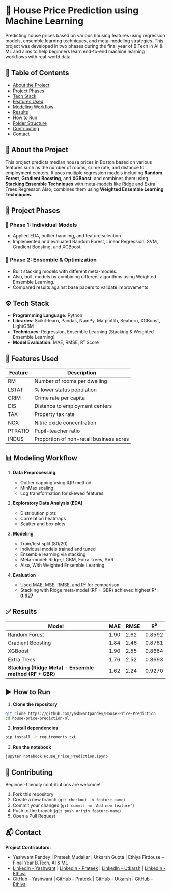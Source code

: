 
# 🏡 House Price Prediction using Machine Learning

Predicting house prices based on various housing features using regression models, ensemble learning techniques, and meta-modeling strategies. This project was developed in two phases during the final year of B.Tech in AI & ML and aims to help beginners learn end-to-end machine learning workflows with real-world data.

## 📌 Table of Contents
- [About the Project](https://github.com/yashwantpandey/House-Price-Prediction#-about-the-project)
- [Project Phases](https://github.com/yashwantpandey/House-Price-Prediction?tab=readme-ov-file#-project-phases)
- [Tech Stack](https://github.com/yashwantpandey/House-Price-Prediction?tab=readme-ov-file#%EF%B8%8F-tech-stack)
- [Features Used](https://github.com/yashwantpandey/House-Price-Prediction?tab=readme-ov-file#-features-used)
- [Modeling Workflow](https://github.com/yashwantpandey/House-Price-Prediction?tab=readme-ov-file#-modeling-workflow)
- [Results](https://github.com/yashwantpandey/House-Price-Prediction?tab=readme-ov-file#-results)
- [How to Run](https://github.com/yashwantpandey/House-Price-Prediction?tab=readme-ov-file#%EF%B8%8F-how-to-run)
- [Folder Structure](https://github.com/yashwantpandey/House-Price-Prediction?tab=readme-ov-file#-folder-structure)
- [Contributing](https://github.com/yashwantpandey/House-Price-Prediction?tab=readme-ov-file#-contributing)
- [Contact](https://github.com/yashwantpandey/House-Price-Prediction?tab=readme-ov-file#-contact)

## 📖 About the Project
This project predicts median house prices in Boston based on various features such as the number of rooms, crime rate, and distance to employment centers. It uses multiple regression models including **Random Forest**, **Gradient Boosting**, and **XGBoost**, and combines them using **Stacking Ensemble Techniques** with meta-models like Ridge and Extra Trees Regressor. Also, combines them using **Weighted Ensemble Learning Techniques**.

## 🧠 Project Phases

### 🔹 Phase 1: Individual Models
- Applied EDA, outlier handling, and feature selection.
- Implemented and evaluated Random Forest, Linear Regression, SVM, Gradient Boosting, and XGBoost.

### 🔹 Phase 2: Ensemble & Optimization
- Built stacking models with different meta-models.
- Also, built models by combining different algorithms using Weighted Ensemble Learning.
- Compared results against base papers to validate improvements.

## ⚙️ Tech Stack
- **Programming Language:** Python
- **Libraries:** Scikit-learn, Pandas, NumPy, Matplotlib, Seaborn, XGBoost, LightGBM
- **Techniques:** Regression, Ensemble Learning (Stacking & Weighted Ensemble Learning)
- **Model Evaluation:** MAE, RMSE, R² Score

## 🧾 Features Used

| Feature   | Description                                |
|-----------|--------------------------------------------|
| RM        | Number of rooms per dwelling               |
| LSTAT     | % lower status population                  |
| CRIM      | Crime rate per capita                      |
| DIS       | Distance to employment centers             |
| TAX       | Property tax rate                          |
| NOX       | Nitric oxide concentration                 |
| PTRATIO   | Pupil-teacher ratio                        |
| INDUS     | Proportion of non-retail business acres    |

## 📊 Modeling Workflow

1. **Data Preprocessing**
   - Outlier capping using IQR method
   - MinMax scaling
   - Log transformation for skewed features

2. **Exploratory Data Analysis (EDA)**
   - Distribution plots
   - Correlation heatmaps
   - Scatter and box plots

3. **Modeling**
   - Train/test split (80/20)
   - Individual models trained and tuned
   - Ensemble learning via stacking 
   - Meta-model: Ridge, LGBM, Extra Trees, SVR
   - Also, With Weighted Ensemble Learning

4. **Evaluation**
   - Used MAE, MSE, RMSE, and R² for comparison
   - Stacking with Ridge meta-model (RF + GBR) achieved highest R²: **0.927**

## ✅ Results

| Model                    | MAE   | RMSE  | R²     |
|-------------------------|-------|-------|--------|
| Random Forest           | 1.90  | 2.62  | 0.8592 |
| Gradient Boosting       | 1.84  | 2.46  | 0.8761 |
| XGBoost                 | 1.90  | 2.55  | 0.8664 |
| Extra Trees             | 1.76  | 2.52  | 0.8693 |
| **Stacking (Ridge Meta) - Ensemble method (RF + GBR)** | 1.62  | 2.24  | 0.9270 |

## ▶️ How to Run

1. **Clone the repository**
```bash
git clone https://github.com/yashwantpandey/House-Price-Prediction
cd house-price-prediction-ml
```

2. **Install dependencies**
```bash
pip install -r requirements.txt
```

3. **Run the notebook**
```bash
jupyter notebook House_Price_Prediction.ipynb
```

## 🤝 Contributing

Beginner-friendly contributions are welcome!

1. Fork this repository  
2. Create a new branch (`git checkout -b feature-name`)  
3. Commit your changes (`git commit -m 'Add new feature'`)  
4. Push to the branch (`git push origin feature-name`)  
5. Open a Pull Request  


## 📬 Contact

**Project Contributors:**  
- Yashwant Pandey | Prateek Mudaliar | Utkarsh Gupta | Ethiya Firdouse – Final Year B.Tech, AI & ML  
- [LinkedIn - Yashwant](https://linkedin.com/in/yashwantpandey) | [LinkedIn - Prateek](https://linkedin.com/in/prateek-mudaliar-176741245) | [LinkedIn - Utkarsh](https://linkedin.com/in/utkarshgupta2502) | [LinkedIn - Ethiya](https://linkedin.com/in/ethiya-firdouse-36577b245)
- [GitHub - Yashwant](https://github.com/yashwantpandey) | [GitHub - Prateek](https://github.com/prateekMudaliar) | [GitHub - Utkarsh](https://github.com/) | [GitHub - Ethiya](https://github.com/)
